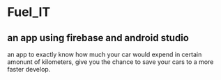 # Fuel_IT
## an app using firebase and android studio
an app to exactly know how much your car would expend in certain amonunt of kilometers, give you the chance to save your cars to a more faster develop.


